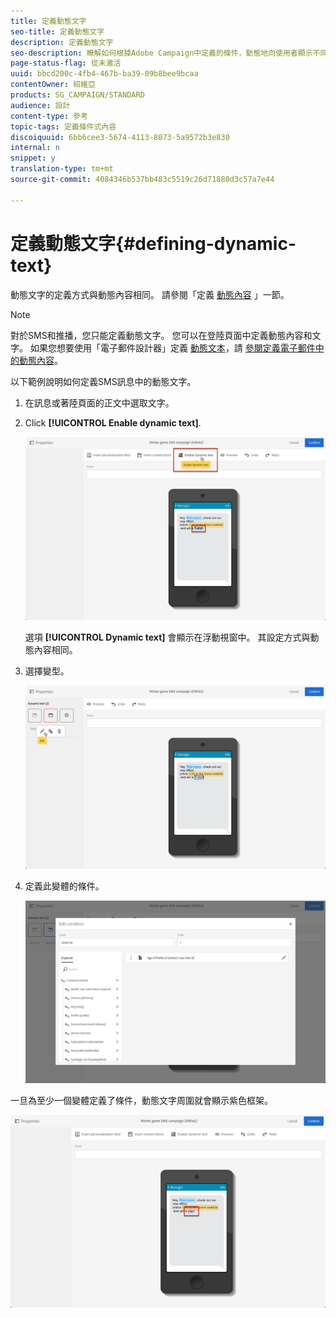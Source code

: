 ```yaml
---
title: 定義動態文字
seo-title: 定義動態文字
description: 定義動態文字
seo-description: 瞭解如何根據Adobe Campaign中定義的條件，動態地向使用者顯示不同的文字。
page-status-flag: 從未激活
uuid: bbcd200c-4fb4-467b-ba39-09b8bee9bcaa
contentOwner: 紹維亞
products: SG_CAMPAIGN/STANDARD
audience: 設計
content-type: 參考
topic-tags: 定義條件式內容
discoiquuid: 6bb6cee3-5674-4113-8073-5a9572b3e830
internal: n
snippet: y
translation-type: tm+mt
source-git-commit: 4084346b537bb483c5519c26d71880d3c57a7e44

---
```



# 定義動態文字{#defining-dynamic-text}

動態文字的定義方式與動態內容相同。 請參閱「定義 [動態內容](../../designing/using/personalization.md#defining-dynamic-content-in-an-email) 」一節。

>[!NOTE]
>
>對於SMS和推播，您只能定義動態文字。 您可以在登陸頁面中定義動態內容和文字。 如果您想要使用「電子郵件設計器」定義 [動態文本](../../designing/using/overview.md)，請 [參閱定義電子郵件中的動態內容](../../designing/using/personalization.md#defining-dynamic-content-in-an-email)。

以下範例說明如何定義SMS訊息中的動態文字。

1. 在訊息或著陸頁面的正文中選取文字。
1. Click **[!UICONTROL Enable dynamic text]**.

   ![](assets/dynamic_text_sms_1.png)

   選項 **[!UICONTROL Dynamic text]** 會顯示在浮動視窗中。 其設定方式與動態內容相同。

1. 選擇變型。

   ![](assets/dynamic_text_sms_2.png)

1. 定義此變體的條件。

   ![](assets/dynamic_text_sms_4.png)

一旦為至少一個變體定義了條件，動態文字周圍就會顯示紫色框架。

![](assets/dynamic_text_sms_3.png)

